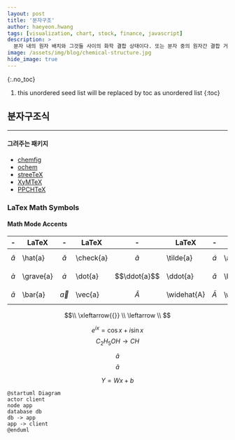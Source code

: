 ```yaml
---
layout: post
title: '분자구조' 
author: haeyeon.hwang
tags: [visualization, chart, stock, finance, javascript]
description: >
  분자 내의 원자 배치와 그것들 사이의 화학 결합 상태이다. 또는 분자 중의 원자간 결합 거리와 결합각 등을 고려한 3차원 입체구조이다. 하지만 분자의 개략적인 형태를 정성적으로 생각해서 그것을 분자구조라고 하는 경우도 있다. 예를 들면 물 분자는 사면체 분자구조이고 암모니아는 피라미드형 분자구조이다. 주로 원자가에 의한 구조식이 사용된다.  [`사이언스올`](https://www.scienceall.com/)
image: /assets/img/blog/chemical-structure.jpg
hide_image: true
---
```


{:.no_toc}
1. this unordered seed list will be replaced by toc as unordered list
{:toc}

## **분자구조식**

---

#### 그려주는 패키지

- [chemfig](https://ctan.org/pkg/chemfig)
- [ochem](https://ctan.org/pkg/ochem)
- [streeTeX](https://ctan.org/pkg/streetex)
- [XyMTeX](https://ctan.org/pkg/xymtex)
- [PPCHTeX](https://wiki.contextgarden.net/Chemistry)

### LaTex Math Symbols

#### Math Mode Accents

-|LaTeX|-|LaTeX|-|LaTeX|-|LaTeX
---|---|---|---|---|---|---|---
$$\hat{a}$$ | \hat{a} | $$\check{a}$$ | \check{a} | $$\tilde{a}$$ | \tilde{a} | $$\acute{a}$$ | \acute{a} 
$$\grave{a}$$ | \grave{a} | $$\dot{a}$$ | \dot{a} | $$\ddot{a}$$ | \ddot{a} | $$\breve{a}$$ | \breve{a} 
$$\bar{a}$$ | \bar{a} | $$\vec{a}$$ | \vec{a} | $$\widehat{A}$$ | \widehat{A} | $$\widetilde{A}$$ | \widetilde{A} 

$$\\
\xleftarrow{{}} \\
\leftarrow \\ $$

$$e^{ix} = \cos{x} + i\sin{x}$$
$$C_2H_5OH \rightarrow CH$$

$$\hat{a}$$
$$\check{a}$$


$$Y=W{x}+b$$

```plantuml
@startuml Diagram
actor client
node app
database db
db -> app
app -> client
@enduml
```